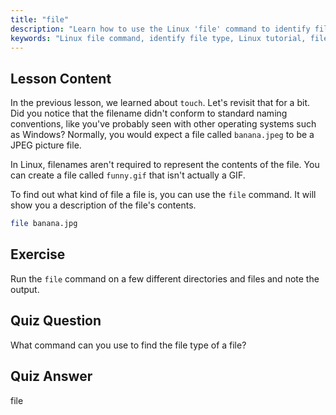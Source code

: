 ```yaml
---
title: "file"
description: "Learn how to use the Linux 'file' command to identify file types and contents. Understand Linux file naming conventions with this beginner-friendly guide."
keywords: "Linux file command, identify file type, Linux tutorial, file naming, beginner Linux, Linux guide"
---
```


## Lesson Content

In the previous lesson, we learned about `touch`. Let's revisit that for a bit. Did you notice that the filename didn't conform to standard naming conventions, like you've probably seen with other operating systems such as Windows? Normally, you would expect a file called `banana.jpeg` to be a JPEG picture file.

In Linux, filenames aren't required to represent the contents of the file. You can create a file called `funny.gif` that isn't actually a GIF.

To find out what kind of file a file is, you can use the `file` command. It will show you a description of the file's contents.

```bash
file banana.jpg
```

## Exercise

Run the `file` command on a few different directories and files and note the output.

## Quiz Question

What command can you use to find the file type of a file?

## Quiz Answer

file
